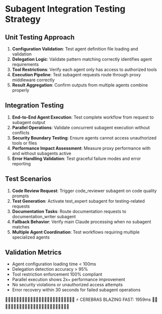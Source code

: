 # Subagent Integration Testing Strategy

## Unit Testing Approach
1. **Configuration Validation**: Test agent definition file loading and validation
2. **Delegation Logic**: Validate pattern matching correctly identifies agent requirements
3. **Tool Restrictions**: Verify each agent only has access to authorized tools
4. **Execution Pipeline**: Test subagent requests route through proxy middleware correctly
5. **Result Aggregation**: Confirm outputs from multiple agents combine properly

## Integration Testing
1. **End-to-End Agent Execution**: Test complete workflow from request to subagent output
2. **Parallel Operations**: Validate concurrent subagent execution without conflicts
3. **Security Boundary Testing**: Ensure agents cannot access unauthorized tools or files
4. **Performance Impact Assessment**: Measure proxy performance with and without subagents active
5. **Error Handling Validation**: Test graceful failure modes and error reporting

## Test Scenarios
1. **Code Review Request**: Trigger code_reviewer subagent on code quality prompts
2. **Test Generation**: Activate test_expert subagent for testing-related requests
3. **Documentation Tasks**: Route documentation requests to documentation_writer subagent
4. **Fallback Behavior**: Verify main Claude processing when no subagent matches
5. **Multiple Agent Coordination**: Test workflows requiring multiple specialized agents

## Validation Metrics
- Agent configuration loading time < 100ms
- Delegation detection accuracy > 95%
- Tool restriction enforcement 100% compliant
- Parallel execution shows 2x+ performance improvement
- No security violations or unauthorized access attempts
- Error recovery within 30 seconds for failed subagent operations

🚀🚀🚀🚀🚀🚀🚀🚀🚀🚀🚀🚀🚀🚀🚀🚀🚀🚀🚀🚀🚀🚀🚀🚀🚀
⚡ CEREBRAS BLAZING FAST: 1959ms
🚀🚀🚀🚀🚀🚀🚀🚀🚀🚀🚀🚀🚀🚀🚀🚀🚀🚀🚀🚀🚀🚀🚀🚀🚀